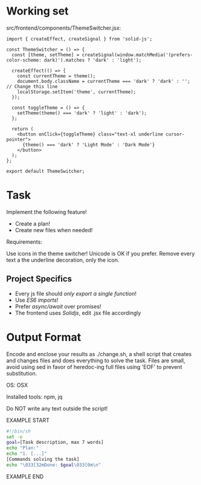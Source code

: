 # Working set

src/frontend/components/ThemeSwitcher.jsx:
```
import { createEffect, createSignal } from 'solid-js';

const ThemeSwitcher = () => {
  const [theme, setTheme] = createSignal(window.matchMedia('(prefers-color-scheme: dark)').matches ? 'dark' : 'light');

  createEffect(() => {
    const currentTheme = theme();
    document.body.className = currentTheme === 'dark' ? 'dark' : ''; // Change this line
    localStorage.setItem('theme', currentTheme);
  });

  const toggleTheme = () => {
    setTheme(theme() === 'dark' ? 'light' : 'dark');
  };

  return (
    <button onClick={toggleTheme} class="text-xl underline cursor-pointer">
      {theme() === 'dark' ? 'Light Mode' : 'Dark Mode'}
    </button>
  );
};

export default ThemeSwitcher;

```


# Task

Implement the following feature!

- Create a plan!
- Create new files when needed!

Requirements:

Use icons in the theme switcher! Unicode is OK if you prefer.
Remove every text a the underline decoration, only the icon.



## Project Specifics

- Every js file should *only export a single function*!
- Use *ES6 imports*!
- Prefer *async/await* over promises!
- The frontend uses *Solidjs*, edit .jsx file accordingly


# Output Format

Encode and enclose your results as ./change.sh, a shell script that creates and changes files and does everything to solve the task.
Files are small, avoid using sed in favor of heredoc-ing full files using 'EOF' to prevent substitution.

OS: OSX

Installed tools: npm, jq


Do NOT write any text outside the script!

EXAMPLE START

```sh
#!/bin/sh
set -e
goal=[Task description, max 7 words]
echo "Plan:"
echo "1. [...]"
[Commands solving the task]
echo "\033[32mDone: $goal\033[0m\n"
```

EXAMPLE END

